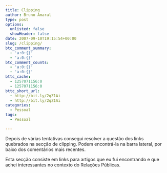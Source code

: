 ```yaml
---
title: Clipping
author: Bruno Amaral
type: post
options:
  unlisted: false
  showHeader: false
date: 2007-09-10T19:15:54+00:00
slug: /clipping/
btc_comment_summary:
  - 'a:0:{}'
  - 'a:0:{}'
btc_comment_counts:
  - 'a:0:{}'
  - 'a:0:{}'
bttc_cache:
  - 1257071156:0
  - 1257071156:0
bttc_short_url:
  - http://bit.ly/2qZ1Ai
  - http://bit.ly/2qZ1Ai
categories:
  - Pessoal
tags:
  - Pessoal

---
```

Depois de várias tentativas consegui resolver a questão dos links quebrados na secção de clipping. Podem encontrá-la na barra lateral, por baixo dos comentários mais recentes.

Esta secção consiste em links para artigos que eu fui encontrando e que achei interessantes no contexto do Relações Públicas.